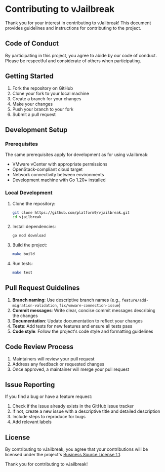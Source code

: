 # Contributing to vJailbreak

Thank you for your interest in contributing to vJailbreak! This document provides guidelines and instructions for contributing to the project.

## Code of Conduct

By participating in this project, you agree to abide by our code of conduct. Please be respectful and considerate of others when participating.

## Getting Started

1. Fork the repository on GitHub
2. Clone your fork to your local machine
3. Create a branch for your changes
4. Make your changes
5. Push your branch to your fork
6. Submit a pull request

## Development Setup

### Prerequisites

The same prerequisites apply for development as for using vJailbreak:

- VMware vCenter with appropriate permissions
- OpenStack-compliant cloud target 
- Network connectivity between environments
- Development machine with Go 1.20+ installed

### Local Development

1. Clone the repository:
   ```bash
   git clone https://github.com/platform9/vjailbreak.git
   cd vjailbreak
   ```

2. Install dependencies:
   ```bash
   go mod download
   ```

3. Build the project:
   ```bash
   make build
   ```

4. Run tests:
   ```bash
   make test
   ```

## Pull Request Guidelines

1. **Branch naming**: Use descriptive branch names (e.g., `feature/add-migration-validation`, `fix/vmware-connection-issue`)
2. **Commit messages**: Write clear, concise commit messages describing the changes
3. **Documentation**: Update documentation to reflect your changes
4. **Tests**: Add tests for new features and ensure all tests pass
5. **Code style**: Follow the project's code style and formatting guidelines

## Code Review Process

1. Maintainers will review your pull request
2. Address any feedback or requested changes
3. Once approved, a maintainer will merge your pull request

## Issue Reporting

If you find a bug or have a feature request:

1. Check if the issue already exists in the GitHub issue tracker
2. If not, create a new issue with a descriptive title and detailed description
3. Include steps to reproduce for bugs
4. Add relevant labels

## License

By contributing to vJailbreak, you agree that your contributions will be licensed under the project's [Business Source License 1.1](LICENSE).

Thank you for contributing to vJailbreak!
